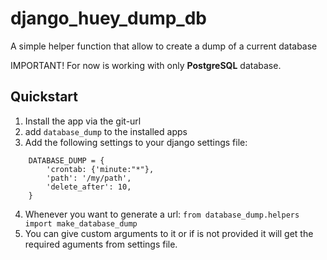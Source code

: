 # django_huey_dump_db
A simple helper function that allow to create a dump of a current database

IMPORTANT! For now is working with only **PostgreSQL** database.

## Quickstart

1. Install the app via the git-url
2. add `database_dump` to the installed apps
3. Add the following settings to your django settings file:

```
	DATABASE_DUMP = {
		'crontab: {'minute:"*"},
		'path': '/my/path',
		'delete_after': 10,
	}
```

4. Whenever you want to generate a url: `from database_dump.helpers import make_database_dump`
5. You can give custom arguments to it or if is not provided it will get the required aguments from settings file.